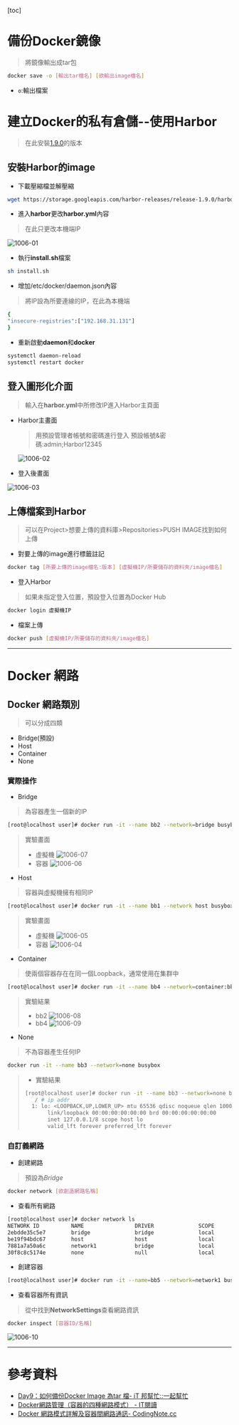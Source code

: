 [toc]
# 備份Docker鏡像
> 將鏡像輸出成tar包
```sh
docker save -o [輸出tar檔名] [欲輸出image檔名]
```
* `o`:輸出檔案

# 建立Docker的私有倉儲--使用Harbor
>在此安裝[1.9.0](https://github.com/goharbor/harbor/releases/tag/v1.9.0)的版本

## 安裝Harbor的image

* 下載壓縮檔並解壓縮
```sh
wget https://storage.googleapis.com/harbor-releases/release-1.9.0/harbor-offline-installer-v1.9.0.tgz
```

* 進入**harbor**更改**harbor.yml**內容
>在此只更改本機端IP

![1006-01](./img/20201006/1006-01.png)

* 執行**install.sh**檔案

```sh
sh install.sh
```

* 增加/etc/docker/daemon.json內容
>將IP設為所要連線的IP，在此為本機端

```sh
{
"insecure-registries":["192.168.31.131"]
}
```

* 重新啟動**daemon**和**docker**

```sh
systemctl daemon-reload
systemctl restart docker
```

## 登入圖形化介面
>輸入在**harbor.yml**中所修改IP進入Harbor主頁面

* Harbor主畫面
    >用預設管理者帳號和密碼進行登入
    預設帳號&密碼:admin;Harbor12345

    ![1006-02](./img/20201006/1006-02.png)

* 登入後畫面

![1006-03](./img/20201006/1006-03.png)

## 上傳檔案到Harbor
> 可以在Project>想要上傳的資料庫>Repositories>PUSH IMAGE找到如何上傳

* 對要上傳的image進行標籤註記

```sh
docker tag [所要上傳的image檔名:版本] [虛擬機IP/所要儲存的資料夾/image檔名]
```

* 登入Harbor
> 如果未指定登入位置，預設登入位置為Docker Hub

```sh
docker login 虛擬機IP
```

* 檔案上傳
```sh
docker push [虛擬機IP/所要儲存的資料夾/image檔名]
```

---
# Docker 網路

## Docker 網路類別
>可以分成四類
* Bridge(預設)
* Host
* Container
* None

### 實際操作
* Bridge
> 為容器產生一個新的IP

```sh
[root@localhost user]# docker run -it --name bb2 --network=bridge busybox
```

> 實驗畫面
> * 虛擬機
![1006-07](./img/20201006/1006-07.png)
> * 容器
![1006-06](./img/20201006/1006-06.png)

* Host
> 容器與虛擬機擁有相同IP

```sh
[root@localhost user]# docker run -it --name bb1 --network host busybox
```

> 實驗畫面
> * 虛擬機
![1006-05](./img/20201006/1006-05.png)
> * 容器
![1006-04](./img/20201006/1006-04.png)

* Container
>使兩個容器存在在同一個Loopback，通常使用在集群中

```sh
[root@localhost user]# docker run -it --name bb4 --network=container:bb2 busybox
```

> 實驗結果
> * bb2
![1006-08](./img/20201006/1006-08.png)
> * bb4
![1006-09](./img/20201006/1006-09.png)

* None
> 不為容器產生任何IP
```sh
docker run -it --name bb3 --network=none busybox
```
> * 實驗結果
>
> ```sh
> [root@localhost user]# docker run -it --name bb3 --network=none busybox
>    / # ip addr
>   1: lo: <LOOPBACK,UP,LOWER_UP> mtu 65536 qdisc noqueue qlen 1000
>        link/loopback 00:00:00:00:00:00 brd 00:00:00:00:00:00
>        inet 127.0.0.1/8 scope host lo
>        valid_lft forever preferred_lft forever
>    ```

### 自訂義網路

* 創建網路
>預設為*Bridge*

```sh
docker network [欲創造網路名稱]
```

* 查看所有網路

```sh
[root@localhost user]# docker network ls
NETWORK ID          NAME                DRIVER              SCOPE
2ebdde35c5e7        bridge              bridge              local
be19f94bdc67        host                host                local
7881a7a50a6c        network1            bridge              local
30f8c8c5174e        none                null                local
```

* 創建容器

```sh
[root@localhost user]# docker run -it --name=bb5 --network=network1 busybox
```

* 查看容器所有資訊
>從中找到**NetworkSettings**查看網路資訊

```sh
docker inspect [容器ID/名稱]
```

![1006-10](./img/20201006/1006-10.png)


---
# 參考資料
* [Day9：如何備份Docker Image 為tar 檔- iT 邦幫忙::一起幫忙](https://ithelp.ithome.com.tw/articles/10191387)
* [Docker網路管理（容器的四種網路模式） - IT閱讀](https://www.itread01.com/content/1542573736.html)
* [Docker 網路模式詳解及容器間網路通訊- CodingNote.cc](https://codingnote.cc/zh-tw/p/189940/)
